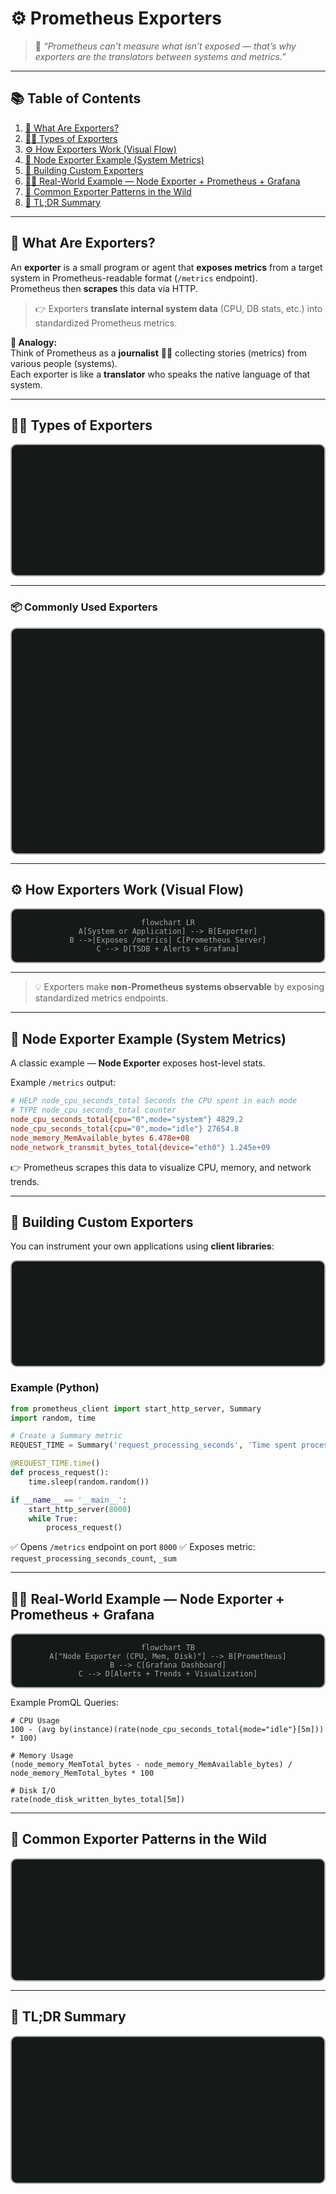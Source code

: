# ⚙️ **Prometheus Exporters**

> 📌 _“Prometheus can’t measure what isn’t exposed — that’s why exporters are the translators between systems and metrics.”_

---

## 📚 Table of Contents

1. [📖 What Are Exporters?](#1)
2. [🤹🏻 Types of Exporters](#2)
3. [⚙️ How Exporters Work (Visual Flow)](#3)
4. [📝 Node Exporter Example (System Metrics)](#4)
5. [🔨 Building Custom Exporters](#5)
6. [✍🏻 Real-World Example — Node Exporter + Prometheus + Grafana](#6)
7. [💭 Common Exporter Patterns in the Wild](#7)
8. [🏁 TL;DR Summary](#8)

---

<a id="1"></a>

## 📖 **What Are Exporters?**

An **exporter** is a small program or agent that **exposes metrics** from a target system in Prometheus-readable format (`/metrics` endpoint).  
Prometheus then **scrapes** this data via HTTP.

> 👉 Exporters **translate internal system data** (CPU, DB stats, etc.) into standardized Prometheus metrics.

**🧠 Analogy:**  
Think of Prometheus as a **journalist** 🕵️‍♂️ collecting stories (metrics) from various people (systems).  
Each exporter is like a **translator** who speaks the native language of that system.

---

<a id="2"></a>

## 🤹🏻 **Types of Exporters**

<div align="center" style="background-color: #141a19ff;color: #a8a5a5ff; border-radius: 10px; border: 2px solid">

| Type                       | Description                             | Example                          |
| -------------------------- | --------------------------------------- | -------------------------------- |
| **📑 Official Exporters**  | Maintained by Prometheus team           | Node Exporter, Blackbox Exporter |
| **🟢 Community Exporters** | Created by open-source community        | Nginx Exporter, MySQL Exporter   |
| **🧑🏻‍💻 Custom Exporters** | You build it yourself using client SDKs | Python, Go, Java, C#, etc.       |

</div>

---

### 📦 Commonly Used Exporters

<div align="center" style="background-color: #141a19ff;color: #a8a5a5ff; border-radius: 10px; border: 2px solid">

| Exporter                 | Purpose                                           | Default Port |
| ------------------------ | ------------------------------------------------- | ------------ |
| 🧮 **Node Exporter**     | System-level metrics (CPU, memory, disk, network) | `9100`       |
| 🧱 **cAdvisor**          | Container metrics (used in Kubernetes)            | `8080`       |
| 🧰 **Blackbox Exporter** | Probes endpoints (HTTP, TCP, ICMP)                | `9115`       |
| 🧩 **MySQL Exporter**    | MySQL database performance                        | `9104`       |
| 💾 **Redis Exporter**    | Redis database stats                              | `9121`       |
| 📡 **JMX Exporter**      | JVM / Java app metrics                            | `9404`       |

</div>

---

<a id="3"></a>

## ⚙️ **How Exporters Work (Visual Flow)**

<div align="center" style="background-color: #141a19ff;color: #a8a5a5ff; border-radius: 10px; border: 2px solid">

```mermaid
flowchart LR
A[System or Application] --> B[Exporter]
B -->|Exposes /metrics| C[Prometheus Server]
C --> D[TSDB + Alerts + Grafana]
```

</div>

---

> 💡 Exporters make **non-Prometheus systems observable** by exposing standardized metrics endpoints.

---

<a id="4"></a>

## 📝 **Node Exporter Example (System Metrics)**

A classic example — **Node Exporter** exposes host-level stats.

Example `/metrics` output:

```ini
# HELP node_cpu_seconds_total Seconds the CPU spent in each mode
# TYPE node_cpu_seconds_total counter
node_cpu_seconds_total{cpu="0",mode="system"} 4829.2
node_cpu_seconds_total{cpu="0",mode="idle"} 27654.8
node_memory_MemAvailable_bytes 6.478e+08
node_network_transmit_bytes_total{device="eth0"} 1.245e+09
```

👉 Prometheus scrapes this data to visualize CPU, memory, and network trends.

---

<a id="5"></a>

## 🔨 **Building Custom Exporters**

You can instrument your own applications using **client libraries**:

<div align="center" style="background-color: #141a19ff;color: #a8a5a5ff; border-radius: 10px; border: 2px solid">

| Language  | Library                                          |
| --------- | ------------------------------------------------ |
| Go        | `github.com/prometheus/client_golang/prometheus` |
| Python    | `prometheus_client`                              |
| Java      | `io.prometheus:simpleclient`                     |
| .NET / C# | `prometheus-net`                                 |

</div>

### Example (Python)

```python
from prometheus_client import start_http_server, Summary
import random, time

# Create a Summary metric
REQUEST_TIME = Summary('request_processing_seconds', 'Time spent processing request')

@REQUEST_TIME.time()
def process_request():
    time.sleep(random.random())

if __name__ == '__main__':
    start_http_server(8000)
    while True:
        process_request()
```

✅ Opens `/metrics` endpoint on port `8000`
✅ Exposes metric: `request_processing_seconds_count`, `_sum`

---

<a id="6"></a>

## ✍🏻 **Real-World Example — Node Exporter + Prometheus + Grafana**

<div align="center" style="background-color: #141a19ff;color: #a8a5a5ff; border-radius: 10px; border: 2px solid">

```mermaid
flowchart TB
A["Node Exporter (CPU, Mem, Disk)"] --> B[Prometheus]
B --> C[Grafana Dashboard]
C --> D[Alerts + Trends + Visualization]
```

</div>

Example PromQL Queries:

```promql
# CPU Usage
100 - (avg by(instance)(rate(node_cpu_seconds_total{mode="idle"}[5m])) * 100)

# Memory Usage
(node_memory_MemTotal_bytes - node_memory_MemAvailable_bytes) / node_memory_MemTotal_bytes * 100

# Disk I/O
rate(node_disk_written_bytes_total[5m])
```

---

<a id="7"></a>

## 💭 **Common Exporter Patterns in the Wild**

<div align="center" style="background-color: #141a19ff;color: #a8a5a5ff; border-radius: 10px; border: 2px solid">

| Layer     | Exporter          | Example Metrics            |
| --------- | ----------------- | -------------------------- |
| OS        | Node Exporter     | CPU, memory, disk, network |
| Container | cAdvisor          | Container CPU/memory usage |
| DB        | MySQL Exporter    | Query rate, connections    |
| App       | Custom Exporter   | Business KPIs (orders/sec) |
| Infra     | Blackbox Exporter | Ping, HTTP uptime          |

</div>

---

<a id="8"></a>

## 🏁 **TL;DR Summary**

<div align="center" style="background-color: #141a19ff;color: #a8a5a5ff; border-radius: 10px; border: 2px solid">

| Concept            | Key Idea                                       |
| ------------------ | ---------------------------------------------- |
| **Exporter**       | Translates system data into Prometheus metrics |
| **Metric Types**   | Counter, Gauge, Histogram, Summary             |
| **Scraping**       | Prometheus pulls data from `/metrics`          |
| **Custom Metrics** | Use Prometheus client libraries                |
| **Grafana**        | Visualizes metrics queried via PromQL          |

</div>
